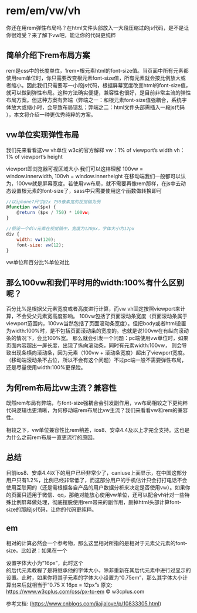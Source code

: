 # rem/em/vw/vh

你还在用rem弹性布局吗？在html文件头部放入一大段压缩过的js代码，是不是让你很难受？来了解下vw吧，能让你的代码更纯粹

## 简单介绍下rem布局方案
rem是css中的长度单位，1rem=根元素html的font-size值。当页面中所有元素都使用rem单位时，你只需要改变根元素font-size值，所有元素就会按比例放大或者缩小。因此我们只需要写一小段js代码，根据屏幕宽度改变html的font-size值，就可以做到弹性布局。这种方法确实便捷，兼容性也很好，是目前非常主流的弹性布局方案。但这种方案有弊端（弊端之一：和根元素font-size值强耦合，系统字体放大或缩小时，会导致布局错乱；弊端之二：html文件头部需插入一段js代码 ），本文将介绍一种更优秀纯粹的方案。

##  vw单位实现弹性布局
我们先来看看这vw vh单位 w3c的官方解释 
vw：1% of viewport’s width 
vh：1% of viewport’s height

viewport即浏览器可视区域大小 
我们可以这样理解 100vw = window.innerwidth, 100vh = window.innerheight 
在移动端我们一般都可以认为，100vw就是屏幕宽度。若使用vw布局，就不需要再像rem那样，在js中去动态设置根元素的font-size了，sass中只需要使用这个函数做转换即可

```js
//以iphone7尺寸@2x 750像素宽的视觉稿为例
@function vw($px) {
    @return ($px / 750) * 100vw;
}

//假设一个div元素在视觉稿中，宽度为120px，字体大小为12px
div {
    width: vw(120);
    font-size: vw(12);
} 
```


vw单位和百分比%单位对比
## 那么100vw和我们平时用的width:100%有什么区别呢？

百分比%是根据父元素宽度或者高度进行计算，而vw vh固定按照viewport来计算，不会受父元素宽高度影响。
100vw包括了页面滚动条宽度（页面滚动条属于viewport范围内，100vw当然包括了页面滚动条宽度）。但把body或者html设置为width:100%时，是不包括页面滚动条的宽度的。也就是说100vw在有纵向滚动条的情况下，会比100%宽。 那么就会引发一个问题：pc端使用vw单位时，如果页面内容超出一屏长度，出现了纵向滚动条，同时有元素width:100vw， 则会导致出现条横向滚动条，因为元素（100vw + 滚动条宽度）超出了viewport宽度。（移动端滚动条不占位，所以不会有这个问题）不过pc端一般不需要弹性布局，还是尽量使用width:100%更保险。

## 为何rem布局比vw主流？兼容性
既然rem布局有弊端，与font-size强耦合会引发副作用，vw布局相较之下更纯粹代码逻辑也更清晰，为何移动端rem布局比vw主流？我们来看看vw和rem的兼容性。 


相较之下，vw单位兼容性比rem稍差，ios8、安卓4.4及以上才完全支持。这也是为什么之前rem布局一直更流行的原因。

## 总结
目前ios8、安卓4.4以下的用户已经非常少了，caniuse上面显示，在中国这部分用户只有1.2%，比例已经非常低了，而这部分用户的手机估计只会打打电话不会使用互联网的（还是需根据各自产品的用户数据分析来决定是否使用vw）。如果你的页面只适用于微信、qq，那绝对能放心使用vw单位，还可以配合vh针对一些特殊比例屏幕做处理，彻底摆脱使用rem带来的副作用，删掉html头部计算font-size的那段js代码，让你的代码更纯粹。


## em
相对的计算必然会一个参考物，那么这里相对所指的是相对于元素父元素的font-size。比如说：如果在一个<div>设置字体大小为“16px”，此时这个<div>的后代元素教程了是将继承他的字体大小，除非重新在其后代元素中进行过显示的设置。此时，如果你将其子元素的字体大小设置为“0.75em”，那么其字体大小计算出来后就相当于“0.75 X 16px = 12px”s
原文: https://www.w3cplus.com/css/px-to-em © w3cplus.com

参考文档: (https://www.cnblogs.com/jiajialove/p/10833305.html)